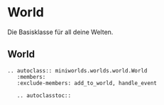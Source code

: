# World

Die Basisklasse für all deine Welten.

## World

```{eval-rst}
.. autoclass:: miniworlds.worlds.world.World
   :members:
   :exclude-members: add_to_world, handle_event

   .. autoclasstoc::
```




